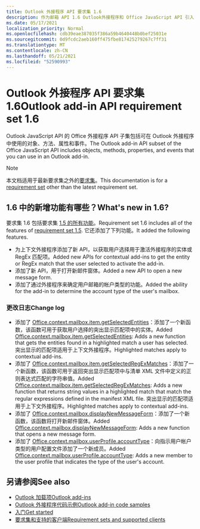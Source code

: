 ```yaml
---
title: Outlook 外接程序 API 要求集 1.6
description: 作为邮箱 API 1.6 Outlook外接程序和 Office JavaScript API 引入的功能和 API。
ms.date: 05/17/2021
localization_priority: Normal
ms.openlocfilehash: cdb39eae387035f386a59b4640448b0bef25031e
ms.sourcegitcommit: 0d9fcdc2aeb160ff475fbe817425279267c7ff31
ms.translationtype: MT
ms.contentlocale: zh-CN
ms.lasthandoff: 05/21/2021
ms.locfileid: "52590993"
---
```

# <a name="outlook-add-in-api-requirement-set-16"></a><span data-ttu-id="0fd14-103">Outlook 外接程序 API 要求集 1.6</span><span class="sxs-lookup"><span data-stu-id="0fd14-103">Outlook add-in API requirement set 1.6</span></span>

<span data-ttu-id="0fd14-104">Outlook JavaScript API 的 Office 外接程序 API 子集包括可在 Outlook 外接程序中使用的对象、方法、属性和事件。</span><span class="sxs-lookup"><span data-stu-id="0fd14-104">The Outlook add-in API subset of the Office JavaScript API includes objects, methods, properties, and events that you can use in an Outlook add-in.</span></span>

> [!NOTE]
> <span data-ttu-id="0fd14-105">本文档适用于最新要求集之外的[要求集](../../requirement-sets/outlook-api-requirement-sets.md)。</span><span class="sxs-lookup"><span data-stu-id="0fd14-105">This documentation is for a [requirement set](../../requirement-sets/outlook-api-requirement-sets.md) other than the latest requirement set.</span></span>

## <a name="whats-new-in-16"></a><span data-ttu-id="0fd14-106">1.6 中的新增功能有哪些？</span><span class="sxs-lookup"><span data-stu-id="0fd14-106">What's new in 1.6?</span></span>

<span data-ttu-id="0fd14-107">要求集 1.6 包括要求集 [1.5 的所有功能](../requirement-set-1.5/outlook-requirement-set-1.5.md)。</span><span class="sxs-lookup"><span data-stu-id="0fd14-107">Requirement set 1.6 includes all of the features of [requirement set 1.5](../requirement-set-1.5/outlook-requirement-set-1.5.md).</span></span> <span data-ttu-id="0fd14-108">它还添加了下列功能。</span><span class="sxs-lookup"><span data-stu-id="0fd14-108">It added the following features.</span></span>

- <span data-ttu-id="0fd14-109">为上下文外接程序添加了新 API，以获取用户选择用于激活外接程序的实体或 RegEx 匹配项。</span><span class="sxs-lookup"><span data-stu-id="0fd14-109">Added new APIs for contextual add-ins to get the entity or RegEx match that the user selected to activate the add-in.</span></span>
- <span data-ttu-id="0fd14-110">添加了新 API，用于打开新邮件窗体。</span><span class="sxs-lookup"><span data-stu-id="0fd14-110">Added a new API to open a new message form.</span></span>
- <span data-ttu-id="0fd14-111">添加了通过外接程序来确定用户邮箱的帐户类型的功能。</span><span class="sxs-lookup"><span data-stu-id="0fd14-111">Added the ability for the add-in to determine the account type of the user's mailbox.</span></span>

### <a name="change-log"></a><span data-ttu-id="0fd14-112">更改日志</span><span class="sxs-lookup"><span data-stu-id="0fd14-112">Change log</span></span>

- <span data-ttu-id="0fd14-113">添加了 [Office.context.mailbox.item.getSelectedEntities](office.context.mailbox.item.md#methods)：添加了一个新函数，该函数可用于获取用户选择的突出显示匹配项中的实体。</span><span class="sxs-lookup"><span data-stu-id="0fd14-113">Added [Office.context.mailbox.item.getSelectedEntities](office.context.mailbox.item.md#methods): Adds a new function that gets the entities found in a highlighted match a user has selected.</span></span> <span data-ttu-id="0fd14-114">突出显示的匹配项适用于上下文外接程序。</span><span class="sxs-lookup"><span data-stu-id="0fd14-114">Highlighted matches apply to contextual add-ins.</span></span>
- <span data-ttu-id="0fd14-115">添加了 [Office.context.mailbox.item.getSelectedRegExMatches](office.context.mailbox.item.md#methods)：添加了一个新函数，该函数可用于返回突出显示匹配项中与清单 XML 文件中定义的正则表达式匹配的字符串值。</span><span class="sxs-lookup"><span data-stu-id="0fd14-115">Added [Office.context.mailbox.item.getSelectedRegExMatches](office.context.mailbox.item.md#methods): Adds a new function that returns string values in a highlighted match that match the regular expressions defined in the manifest XML file.</span></span> <span data-ttu-id="0fd14-116">突出显示的匹配项适用于上下文外接程序。</span><span class="sxs-lookup"><span data-stu-id="0fd14-116">Highlighted matches apply to contextual add-ins.</span></span>
- <span data-ttu-id="0fd14-117">添加了 [Office.context.mailbox.displayNewMessageForm](office.context.mailbox.md#methods)：添加了一个新函数，该函数将打开新邮件窗体。</span><span class="sxs-lookup"><span data-stu-id="0fd14-117">Added [Office.context.mailbox.displayNewMessageForm](office.context.mailbox.md#methods): Adds a new function that opens a new message form.</span></span>
- <span data-ttu-id="0fd14-118">添加了 [Office.context.mailbox.userProfile.accountType](/javascript/api/outlook/office.userprofile?view=outlook-js-1.6&preserve-view=true#accounttype)：向指示用户帐户类型的用户配置文件添加了一个新成员。</span><span class="sxs-lookup"><span data-stu-id="0fd14-118">Added [Office.context.mailbox.userProfile.accountType](/javascript/api/outlook/office.userprofile?view=outlook-js-1.6&preserve-view=true#accounttype): Adds a new member to the user profile that indicates the type of the user's account.</span></span>

## <a name="see-also"></a><span data-ttu-id="0fd14-119">另请参阅</span><span class="sxs-lookup"><span data-stu-id="0fd14-119">See also</span></span>

- [<span data-ttu-id="0fd14-120">Outlook 加载项</span><span class="sxs-lookup"><span data-stu-id="0fd14-120">Outlook add-ins</span></span>](../../../outlook/outlook-add-ins-overview.md)
- [<span data-ttu-id="0fd14-121">Outlook 外接程序代码示例</span><span class="sxs-lookup"><span data-stu-id="0fd14-121">Outlook add-in code samples</span></span>](https://developer.microsoft.com/outlook/gallery/?filterBy=Outlook,Samples,Add-ins)
- [<span data-ttu-id="0fd14-122">入门</span><span class="sxs-lookup"><span data-stu-id="0fd14-122">Get started</span></span>](../../../quickstarts/outlook-quickstart.md)
- [<span data-ttu-id="0fd14-123">要求集和支持的客户端</span><span class="sxs-lookup"><span data-stu-id="0fd14-123">Requirement sets and supported clients</span></span>](../../requirement-sets/outlook-api-requirement-sets.md)
